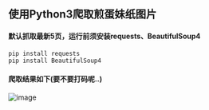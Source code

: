 ## 使用Python3爬取煎蛋妹纸图片

#### 默认抓取最新5页，运行前须安装requests、BeautifulSoup4
```
pip install requests
pip install BeautifulSoup4
```
#### 爬取结果如下(要不要打码呢..)

![image](https://github.com/bdqy/jiandan_jpg_spider/blob/master/view.png?raw=true)
